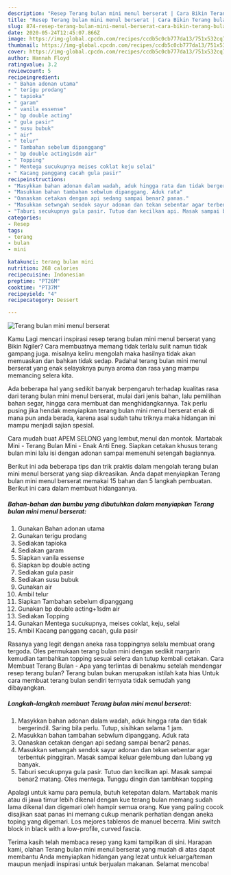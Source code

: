 ```yaml
---
description: "Resep Terang bulan mini menul berserat | Cara Bikin Terang bulan mini menul berserat Yang Paling Enak"
title: "Resep Terang bulan mini menul berserat | Cara Bikin Terang bulan mini menul berserat Yang Paling Enak"
slug: 874-resep-terang-bulan-mini-menul-berserat-cara-bikin-terang-bulan-mini-menul-berserat-yang-paling-enak
date: 2020-05-24T12:45:07.866Z
image: https://img-global.cpcdn.com/recipes/ccdb5c0cb777da13/751x532cq70/terang-bulan-mini-menul-berserat-foto-resep-utama.jpg
thumbnail: https://img-global.cpcdn.com/recipes/ccdb5c0cb777da13/751x532cq70/terang-bulan-mini-menul-berserat-foto-resep-utama.jpg
cover: https://img-global.cpcdn.com/recipes/ccdb5c0cb777da13/751x532cq70/terang-bulan-mini-menul-berserat-foto-resep-utama.jpg
author: Hannah Floyd
ratingvalue: 3.2
reviewcount: 5
recipeingredient:
- " Bahan adonan utama"
- " terigu prodang"
- " tapioka"
- " garam"
- " vanila essense"
- " bp double acting"
- " gula pasir"
- " susu bubuk"
- " air"
- " telur"
- " Tambahan sebelum dipanggang"
- " bp double acting1sdm air"
- " Topping"
- " Mentega sucukupnya meises coklat keju selai"
- " Kacang panggang cacah gula pasir"
recipeinstructions:
- "Masykkan bahan adonan dalam wadah, aduk hingga rata dan tidak bergerindil. Saring bila perlu. Tutup, sisihkan selama 1 jam."
- "Masukkan bahan tambahan sebwlum dipanggang. Aduk rata"
- "Oanaskan cetakan dengan api sedang sampai benar2 panas."
- "Masukkan setwngah sendok sayur adonan dan tekan sebentar agar terbentuk pinggiran. Masak sampai keluar gelembung dan lubang yg banyak."
- "Taburi secukupnya gula pasir. Tutuo dan kecilkan api. Masak sampai benar2 matang. Oles mentega. Tunggu dingin dan tambhkan topping"
categories:
- Resep
tags:
- terang
- bulan
- mini

katakunci: terang bulan mini 
nutrition: 268 calories
recipecuisine: Indonesian
preptime: "PT26M"
cooktime: "PT37M"
recipeyield: "4"
recipecategory: Dessert

---
```



![Terang bulan mini menul berserat](https://img-global.cpcdn.com/recipes/ccdb5c0cb777da13/751x532cq70/terang-bulan-mini-menul-berserat-foto-resep-utama.jpg)

Kamu Lagi mencari inspirasi resep terang bulan mini menul berserat yang Bikin Ngiler? Cara membuatnya memang tidak terlalu sulit namun tidak gampang juga. misalnya keliru mengolah maka hasilnya tidak akan memuaskan dan bahkan tidak sedap. Padahal terang bulan mini menul berserat yang enak selayaknya punya aroma dan rasa yang mampu memancing selera kita.

Ada beberapa hal yang sedikit banyak berpengaruh terhadap kualitas rasa dari terang bulan mini menul berserat, mulai dari jenis bahan, lalu pemilihan bahan segar, hingga cara membuat dan menghidangkannya. Tak perlu pusing jika hendak menyiapkan terang bulan mini menul berserat enak di mana pun anda berada, karena asal sudah tahu triknya maka hidangan ini mampu menjadi sajian spesial.

Cara mudah buat APEM SELONG yang lembut,menul dan montok. Martabak Mini - Terang Bulan Mini - Enak Anti Eneg. Siapkan cetakan khusus terang bulan mini lalu isi dengan adonan sampai memenuhi setengah bagiannya.


Berikut ini ada beberapa tips dan trik praktis dalam mengolah terang bulan mini menul berserat yang siap dikreasikan. Anda dapat menyiapkan Terang bulan mini menul berserat memakai 15 bahan dan 5 langkah pembuatan. Berikut ini cara dalam membuat hidangannya.

<!--inarticleads1-->

##### Bahan-bahan dan bumbu yang dibutuhkan dalam menyiapkan Terang bulan mini menul berserat:

1. Gunakan  Bahan adonan utama
1. Gunakan  terigu prodang
1. Sediakan  tapioka
1. Sediakan  garam
1. Siapkan  vanila essense
1. Siapkan  bp double acting
1. Sediakan  gula pasir
1. Sediakan  susu bubuk
1. Gunakan  air
1. Ambil  telur
1. Siapkan  Tambahan sebelum dipanggang
1. Gunakan  bp double acting+1sdm air
1. Sediakan  Topping
1. Gunakan  Mentega sucukupnya, meises coklat, keju, selai
1. Ambil  Kacang panggang cacah, gula pasir


Rasanya yang legit dengan aneka rasa toppingnya selalu membuat orang tergoda. Oles permukaan terang bulan mini dengan sedikit margarin kemudian tambahkan topping sesuai selera dan tutup kembali cetakan. Cara Membuat Terang Bulan - Apa yang terlintas di benakmu setelah mendengar resep terang bulan? Terang bulan bukan merupakan istilah kata hias Untuk cara membuat terang bulan sendiri ternyata tidak semudah yang dibayangkan. 

<!--inarticleads2-->

##### Langkah-langkah membuat Terang bulan mini menul berserat:

1. Masykkan bahan adonan dalam wadah, aduk hingga rata dan tidak bergerindil. Saring bila perlu. Tutup, sisihkan selama 1 jam.
1. Masukkan bahan tambahan sebwlum dipanggang. Aduk rata
1. Oanaskan cetakan dengan api sedang sampai benar2 panas.
1. Masukkan setwngah sendok sayur adonan dan tekan sebentar agar terbentuk pinggiran. Masak sampai keluar gelembung dan lubang yg banyak.
1. Taburi secukupnya gula pasir. Tutuo dan kecilkan api. Masak sampai benar2 matang. Oles mentega. Tunggu dingin dan tambhkan topping


Apalagi untuk kamu para pemula, butuh ketepatan dalam. Martabak manis atau di jawa timur lebih dikenal dengan kue terang bulan memang sudah lama dikenal dan digemari oleh hampir semua orang. Kue yang paling cocok disajikan saat panas ini memang cukup menarik perhatian dengan aneka toping yang digemari. Los mejores tableros de manuel becerra. Mini switch block in black with a low-profile, curved fascia. 

Terima kasih telah membaca resep yang kami tampilkan di sini. Harapan kami, olahan Terang bulan mini menul berserat yang mudah di atas dapat membantu Anda menyiapkan hidangan yang lezat untuk keluarga/teman maupun menjadi inspirasi untuk berjualan makanan. Selamat mencoba!
